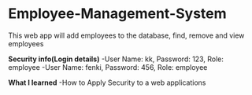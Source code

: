 # Employee-Management-System
This web app will add employees to the database, find, remove and view employees

**Security info(Login details)**
-User Name: kk, Password: 123, Role: employee
-User Name: fenki, Password: 456, Role: employee

**What I learned**
-How to Apply Security to a web applications
